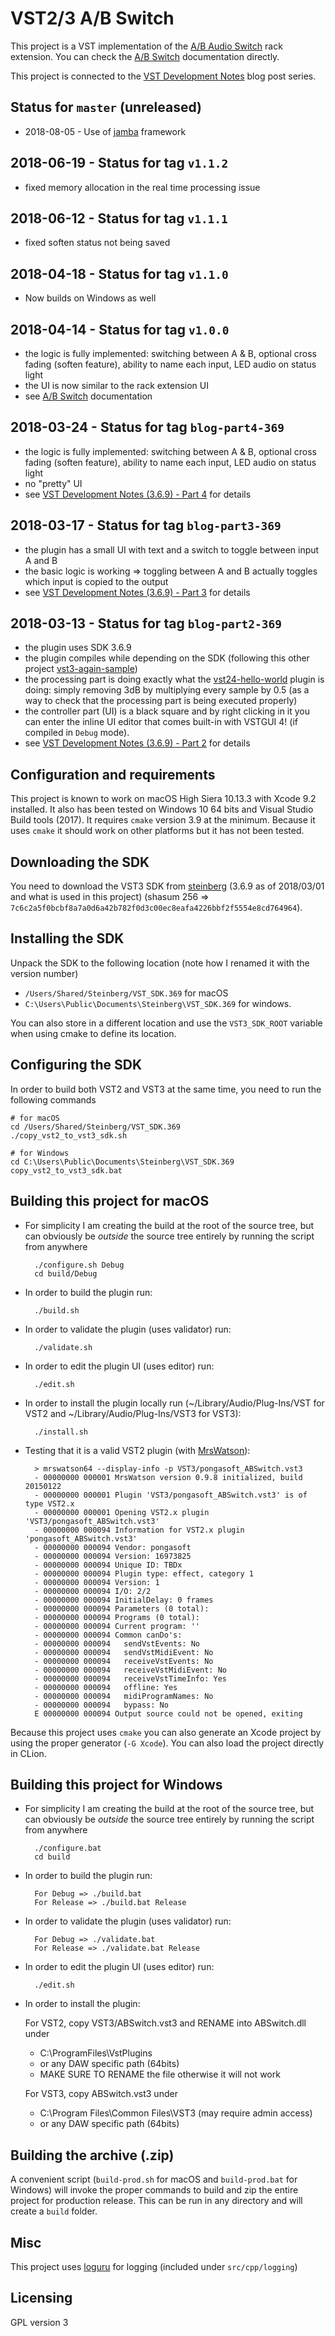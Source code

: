 VST2/3 A/B Switch
=================

This project is a VST implementation of the [A/B Audio Switch](https://pongasoft.com/rack-extensions/ABSwitch.html) rack extension. You can check the [A/B Switch](https://pongasoft.com/vst/ABSwitch.html) documentation directly.

This project is connected to the [VST Development Notes](https://www.pongasoft.com/blog/yan/vst/2018/03/12/VST-development-notes) blog post series.

Status for `master` (unreleased)
--------------------------------
* 2018-08-05 - Use of [jamba](https://github.com/pongasoft/jamba) framework

2018-06-19 - Status for tag `v1.1.2`
------------------------------------
* fixed memory allocation in the real time processing issue

2018-06-12 - Status for tag `v1.1.1`
------------------------------------
* fixed soften status not being saved

2018-04-18 - Status for tag `v1.1.0`
------------------------------------
* Now builds on Windows as well

2018-04-14 - Status for tag `v1.0.0`
------------------------------------
* the logic is fully implemented: switching between A & B, optional cross fading (soften feature), ability to name each input, LED audio on status light
* the UI is now similar to the rack extension UI
* see [A/B Switch](https://pongasoft.com/vst/ABSwitch.html) documentation

2018-03-24 - Status for tag `blog-part4-369`
--------------------------------------------
* the logic is fully implemented: switching between A & B, optional cross fading (soften feature), ability to name each input, LED audio on status light
* no "pretty" UI
* see [VST Development Notes (3.6.9) - Part 4](https://www.pongasoft.com/blog/yan/vst/2018/03/24/VST-development-notes-part4/) for details

2018-03-17 - Status for tag `blog-part3-369`
--------------------------------------------
* the plugin has a small UI with text and a switch to toggle between input A and B
* the basic logic is working => toggling between A and B actually toggles which input is copied to the output
* see [VST Development Notes (3.6.9) - Part 3](https://www.pongasoft.com/blog/yan/vst/2018/03/17/VST-development-notes-part3/) for details

2018-03-13 - Status for tag `blog-part2-369`
--------------------------------------------
* the plugin uses SDK 3.6.9
* the plugin compiles while depending on the SDK (following this other project [vst3-again-sample](https://github.com/pongasoft/vst3-again-sample))
* the processing part is doing exactly what the [vst24-hello-world](https://github.com/pongasoft/vst24-hello-world) plugin is doing: simply removing 3dB by multiplying every sample by 0.5 (as a way to check that the processing part is being executed properly)
* the controller part (UI) is a black square and by right clicking in it you can enter the inline UI editor that comes built-in with VSTGUI 4! (if compiled in `Debug` mode).
* see [VST Development Notes (3.6.9) - Part 2](https://www.pongasoft.com/blog/yan/vst/2018/03/14/VST-development-notes-part2/) for details

Configuration and requirements
------------------------------
This project is known to work on macOS High Siera 10.13.3 with Xcode 9.2 installed. It also has been tested on Windows 10 64 bits and Visual Studio Build tools (2017). It requires `cmake` version 3.9 at the minimum. Because it uses `cmake` it should work on other platforms but it has not been tested.

Downloading the SDK
-------------------
You need to download the VST3 SDK from [steinberg](https://download.steinberg.net/sdk_downloads/vstsdk369_01_03_2018_build_132.zip) (3.6.9 as of 2018/03/01 and what is used in this project) (shasum 256 => `7c6c2a5f0bcbf8a7a0d6a42b782f0d3c00ec8eafa4226bbf2f5554e8cd764964`).

Installing the SDK
-------------------
Unpack the SDK to the following location (note how I renamed it with the version number)

* `/Users/Shared/Steinberg/VST_SDK.369` for macOS
* `C:\Users\Public\Documents\Steinberg\VST_SDK.369` for windows.

You can also store in a different location and use the `VST3_SDK_ROOT` variable when using cmake to define its location.

Configuring the SDK
-------------------
In order to build both VST2 and VST3 at the same time, you need to run the following commands

    # for macOS
    cd /Users/Shared/Steinberg/VST_SDK.369
    ./copy_vst2_to_vst3_sdk.sh

    # for Windows
    cd C:\Users\Public\Documents\Steinberg\VST_SDK.369
    copy_vst2_to_vst3_sdk.bat

Building this project for macOS
-------------------------------

- For simplicity I am creating the build at the root of the source tree, but can obviously be *outside* the source tree entirely by running the script from anywhere

        ./configure.sh Debug
        cd build/Debug

- In order to build the plugin run:

        ./build.sh

- In order to validate the plugin (uses validator) run:

        ./validate.sh

- In order to edit the plugin UI (uses editor) run:

        ./edit.sh

- In order to install the plugin locally run (~/Library/Audio/Plug-Ins/VST for VST2 and ~/Library/Audio/Plug-Ins/VST3 for VST3):

        ./install.sh

- Testing that it is a valid VST2 plugin (with [MrsWatson](https://github.com/teragonaudio/MrsWatson)):

        > mrswatson64 --display-info -p VST3/pongasoft_ABSwitch.vst3
        - 00000000 000001 MrsWatson version 0.9.8 initialized, build 20150122
        - 00000000 000001 Plugin 'VST3/pongasoft_ABSwitch.vst3' is of type VST2.x
        - 00000000 000001 Opening VST2.x plugin 'VST3/pongasoft_ABSwitch.vst3'
        - 00000000 000094 Information for VST2.x plugin 'pongasoft_ABSwitch.vst3'
        - 00000000 000094 Vendor: pongasoft
        - 00000000 000094 Version: 16973825
        - 00000000 000094 Unique ID: TBDx
        - 00000000 000094 Plugin type: effect, category 1
        - 00000000 000094 Version: 1
        - 00000000 000094 I/O: 2/2
        - 00000000 000094 InitialDelay: 0 frames
        - 00000000 000094 Parameters (0 total):
        - 00000000 000094 Programs (0 total):
        - 00000000 000094 Current program: ''
        - 00000000 000094 Common canDo's:
        - 00000000 000094   sendVstEvents: No
        - 00000000 000094   sendVstMidiEvent: No
        - 00000000 000094   receiveVstEvents: No
        - 00000000 000094   receiveVstMidiEvent: No
        - 00000000 000094   receiveVstTimeInfo: Yes
        - 00000000 000094   offline: Yes
        - 00000000 000094   midiProgramNames: No
        - 00000000 000094   bypass: No
        E 00000000 000094 Output source could not be opened, exiting

Because this project uses `cmake` you can also generate an Xcode project by using the proper generator (`-G Xcode`). You can also load the project directly in CLion.

Building this project for Windows
---------------------------------

- For simplicity I am creating the build at the root of the source tree, but can obviously be *outside* the source tree entirely by running the script from anywhere

        ./configure.bat
        cd build

- In order to build the plugin run:

        For Debug => ./build.bat
        For Release => ./build.bat Release

- In order to validate the plugin (uses validator) run:

        For Debug => ./validate.bat
        For Release => ./validate.bat Release

- In order to edit the plugin UI (uses editor) run:

        ./edit.sh

- In order to install the plugin:

  For VST2, copy VST3/ABSwitch.vst3 and RENAME into ABSwitch.dll under
  - C:\ProgramFiles\VstPlugins
  - or any DAW specific path (64bits)
  - MAKE SURE TO RENAME the file otherwise it will not work

  For VST3, copy ABSwitch.vst3 under
  - C:\Program Files\Common Files\VST3 (may require admin access)
  - or any DAW specific path (64bits)

Building the archive (.zip)
---------------------------
A convenient script (`build-prod.sh` for macOS and `build-prod.bat` for Windows) will invoke the proper commands to build and zip the entire project for production release. This can be run in any directory and will create a `build` folder.

Misc
----
This project uses [loguru](https://github.com/emilk/loguru) for logging (included under `src/cpp/logging`)

Licensing
---------
GPL version 3
